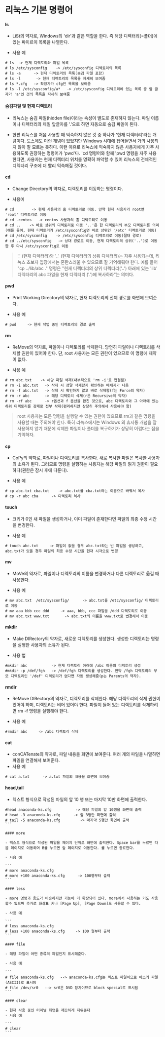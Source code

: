 # 리눅스 기본 명령어

#### ls
- LiSt의 약자로, Windows의 'dir'과 같은 역할을 한다. 즉 해당 디렉터리(=폴더)에 있는 파이르이 목록을 나열한다.

- 사용 예

```
# ls  -> 현재 디렉토리와 파일 목록
# ls /etc/sysconfig    -> /etc/sysconfig 디렉토리의 목록
# ls -a      -> 현재 디렉토리의 목록(숨김 파일 포함)
# ls -l       -> 현재 디렉토리의 목록을 자세히 보여줌
# ls *.cfg   -> 확장가가 cfg인 목록을 보여줌
# ls -l /etc/sysconfig/a*   -> /etc/sysconfig 디렉토리에 있는 목록 중 앞 글자가 'a'인 것의 목록을 자세히 보여줌
```

#### 숨김파일 및 현재 디렉토리
- 리눅스는 숨김 파일(hidden file)이라는 속성이 별도로 존재하지 않는다. 파일 이름이나 디렉터리의 제일 앞글자를 '.'으로 하면 자동으로 숨김 파일이 된다.

- 한편 리눅스를 처음 사용할 때 익숙하지 않은 것 중 하나가 '현재 디렉터리'라는 개념이다. 도스에도 이런 개념이 있었지만 Windows 시대에 접어들면서 거의 사용되지 않아 잘 모르는 듯하다. 이런 이유로  리눅스에 익숙하지 않은 사용자에게 자주 사용하도록 권장하는 명령어가 'pwd'다. 'cd 명령어와 함께 'pwd 명령을 자주 사용한다면, 사용자는 현재 디렉터리 위치를 명확히 파악할 수 있어 리눅스의 전체적인 디렉터리 구조에 더 빨리 익숙해질 것이다.


#### cd
- Change Directory의 약자로, 디렉토리를 이동하는 명령이다.

- 사용예

```
# cd        -> 현재 사용자의 홈 디렉토리로 이동. 만약 현재 사용자가 root면  'root' 디렉토리로 이동
# cd -centos   -> centos 사용자의 홈 디렉토리로 이동
# cd ..    -> 바로 상위의 디렉토리로 이동 '..'은 한 디렉토리의 부모 디렉토리를 의미(예를 들어, 현재 디렉토리가 /etc/sysconfig면 바로 상위인 '/etc' 디렉토리로 이동)
# cd /etc/sysconfig    -> /etc/sysconfig 디렉토리로 이동(절대 경로)
# cd ../etc/sysconfig   -> 상대 경로로 이동, 현재 디렉토리의 상위('..')로 이동한 후 다시 /etc/sysconfig로 이동
```

> '.' (현재 디렉터리)와 '..' (현재 디렉터리의 상위 디렉터리)는 자주 사용되는데, 리눅스 초보자 입장에서는 혼란스러울 수 있으므로 잘 기억해둬야 한다. 예를 들어 "cp ../lib/abc ." 명령은 "현재 디렉터리의 상위 디렉터리('..') 아래에 있는 'lib' 디렉터리의 abc 파일을 현재 디렉터리 ('.')에 복사하라"는 의미다.


#### pwd
- Print Working Directory의 약자로, 현재 디렉토리의 전체 경로를 화면에 보여준다.

- 사용 예

```
# pwd     -> 현재 작업 중인 디렉토리의 경로 출력
```

#### rm 
- ReMove의 약자로, 파일이나 디렉토리를 삭제한다. 당연히 파일이나 디렉토리를 삭제할 권한이 있어야 한다. 단, root 사용자는 모든 권한이 있으므로 이 명령에 제약이 없다. 

- 사용 예

```
# rm abc.txt    -> 해당 파일 삭제(내부적으로 'rm -i'로 연결됨)
# rm -i abc.txt   -> 삭제 시 정말 삭제할지 확인하는 메세지가 나옴
# rm -f abc.txt   -> 삭제 시 확인하지 않고 바로 삭제함(f는 Force의 약자)
# rm -r abc       -> 해당 디렉토리 삭제(r은 Recursive의 약자)
# rm -rf abc      -> r옵션과 f 옵션을 합친 것으로, abc 디렉토리와 그 아래에 있는 하위 디렉토리를 강제로 전부 삭제(편리하지만 상당히 주의해서 사용해야 함)
```

>  root 사용자는 모든 명령을 실행할 수 있는 권한이 있으므로 rm과 같은 명령을 사용할 때는 주의해야 한다. 특히 리눅스에서는 Windows 의 휴지통 개념을 잘 사용하지 않기 때문에 삭제한 파일이나 폴더를 복구하기가 상당히 어렵다는 점을 기억하자.

#### cp
- CoPy의 약자로, 파일이나 디렉토리를 복사한다. 새로 복사한 파일은 복사한 사용자의 소유가 된다. 그러므로 명령을 실행하는 사용자는 해당 파일의 읽기 권한이 필요하다(권한은 잠시 후에 다룬다).

- 사용 예

```
# cp abc.txt cba.txt    -> abc.txt를 cba.txt라는 이름으로 바꿔서 복사
# cp -r abc cba      -> 디렉토리 복사
```

#### touch
- 크키가 0인 새 파일을 생성하거나, 이미 파일이 존재한다면 파일의 최종 수정 시간을 변경한다.

- 사용 예

```
# touch abc.txt     -> 파일이 없을 경우 abc.txt라는 빈 파일을 생성하고, abc.txt가 있을 경우 파일의 최종 수정 시간을 현재 시각으로 변경
```

#### mv
- MoVe의 약자로, 파일이나 디렉토리의 이름을 변경하거나 다른 디렉토리로 옮길 때 사용한다. 

- 사용 예

```
# mv abc.txt  /etc/sysconfig/      -> abc.txt를 /etc/sysconfig/ 디렉토리로 이동
# mv aaa bbb ccc ddd     -> aaa, bbb, ccc 파일을 /ddd 디렉토리로 이동
# mv abc.txt www.txt       -> abc.txt의 이름을 www.txt로 변경해서 이동
```

#### mkdir
- Make DIRectory의 약자로, 새로운 디렉토리를 생성한다. 생성한 디렉토리는 명령을 실행한 사용자의 소유가 된다.

- 사용 법

```
#mkdir abc           -> 현재 디렉토리 아래에 /abc 이름의 디렉토리 생성
#mkdir -p /def/fgh   -> /def/fgh 디렉토리를 생성한다. 만약 /fgh 디렉토리의 부모 디렉토리인 '/def' 디렉토리가 없다면 자동 생성해줌(p는 Parents의 약자).
```

#### rmdir 

- ReMove DIRectory의 약자로, 디렉토리를 삭제한다. 해당 디렉토리의 삭제 권한이 있어야 하며, 디렉토리는 비어 있어야 한다. 파일이 들어 있는 디렉토리를 삭제하려면 rm -f 명령을 실행해야 한다.

- 사용 예

```
#rmdir abc     -> /abc 디렉토리 삭제
```

#### cat
- conCATenate의 약자로, 파일 내용을 화면에 보여준다. 여러 개의 파일을 나열하면 파일을 연결해서 보여준다.
- 사용 예

```
# cat a.txt      -> a.txt 파일의 내용을 화면에 보여줌
```

#### head,tail 
- 텍스트 형식으로 작성된 파일의 앞 10 행 또는 마지막 10만 화면에 출력한다. 

````
#head anaconda-ks.cfg           -> 해당 파일의 앞 10행을 화면에 출력
# head -3 anaconda-ks.cfg      -> 앞 3행만 화면에 출력
# tail -5 anaconda-ks.cfg         -> 마지막 5행만 화면에 출력
```

#### more

- 텍스트 형식으로 작성된 파일을 페이지 단위로 화면에 출력한다. Space bar를 누르면 다음 페이지로 이동하며 B를 누르면 앞 페이지로 이동한다. 를 누르면 종료한다.

- 사용 예

```
# more anaconda-ks.cfg
# more +100 anaconda-ks.cfg      -> 100행부터 출력
```

#### less

- more 명령과 용도가 비슷하지만 기능이 더 확장되어 있다. more에서 사용하는 키도 사용할수 있으며 추가로 화살표 키나 [Page Up], [Page Down]도 사용할 수 있다.

- 사용 예

```
# less anaconda-ks.cfg
# less +100 anaconda-ks.cfg     -> 100 형부터 출력
```

#### file

- 해당 파일이 어떤 종류의 파일인지 표시해준다.

- 사용 예

```
# file anaconda-ks.cfg   --> anaconda-ks.cfg는 텍스트 파일이므로 아스키 파일(ASCII)로 표시됨
# file /dev/sr0   --> sr0은 DVD 장치이므로 block special로 표시됨
```

#### clear

- 현재 사용 중인 터미널 화면을 깨끗하게 지워준다
- 사용 예

```
# clear
```
